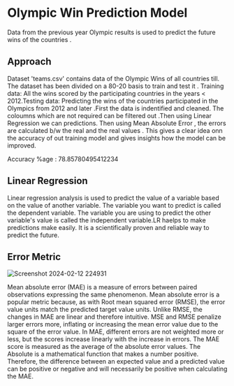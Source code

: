 
# Olympic Win Prediction Model


Data from the previous year Olympic results is used to predict the future wins of the countries .

## Approach
Dataset 'teams.csv' contains data of the Olympic Wins of all countries till. The dataset has been divided on a 80-20 basis to train and test it . Training data: All the wins scored by the participating countries in the years < 2012.Testing data: Predicting the wins of the countries participated in the Olympics from 2012 and later .First the data is indentified and cleaned. The coloumns which are not required can be filtered out .Then using Linear Regression we can predictions. Then using Mean Absolute Error , the errors are calculated b/w the real and the real values . This gives a clear idea onn the accuracy of out training model and gives insights how the model can be improved.

Accuracy %age : 78.85780495412234

## Linear Regression
Linear regression analysis is used to predict the value of a variable based on the value of another variable. The variable you want to predict is called the dependent variable. The variable you are using to predict the other variable's value is called the independent variable.LR haelps to make predictions make easily. It is a scientifically proven and reliable way to predict the future.
## Error Metric
 ![Screenshot 2024-02-12 224931](https://github.com/itskutush/Olympic-Wins-Prediction-Model/assets/89831977/50f31739-3c4e-4392-a7df-76b4f2e264d3)
                

Mean absolute error (MAE) is a measure of errors between paired observations expressing the same phenomenon. Mean absolute error is a popular metric because, as with Root mean squared error (RMSE), the error value units match the predicted target value units. Unlike RMSE, the changes in MAE are linear and therefore intuitive. MSE and RMSE penalize larger errors more, inflating or increasing the mean error value due to the square of the error value. In MAE, different errors are not weighted more or less, but the scores increase linearly with the increase in errors. The MAE score is measured as the average of the absolute error values. The Absolute is a mathematical function that makes a number positive. Therefore, the difference between an expected value and a predicted value can be positive or negative and will necessarily be positive when calculating the MAE.


